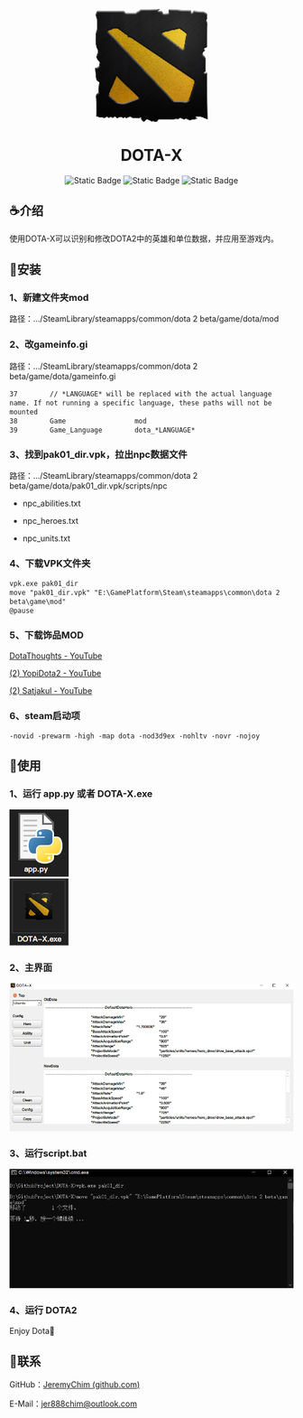 <p align="center"><img src="img\logo.png" width="200"/></p>
<h1 align="center">DOTA-X</h1>
<p align="center">
    <img alt="Static Badge" src="https://img.shields.io/badge/Auth-Jeremy-brightgreen">
    <img alt="Static Badge" src="https://img.shields.io/badge/Version-v1.0.0-blue">
    <img alt="Static Badge" src="https://img.shields.io/badge/EnjoyDota-pink">
</p>

## ☕介绍

使用DOTA-X可以识别和修改DOTA2中的英雄和单位数据，并应用至游戏内。

## 🌭安装

### 1、新建文件夹mod

路径：…/SteamLibrary/steamapps/common/dota 2 beta/game/dota/mod

### 2、改gameinfo.gi

路径：…/SteamLibrary/steamapps/common/dota 2 beta/game/dota/gameinfo.gi

```textile
37        // *LANGUAGE* will be replaced with the actual language name. If not running a specific language, these paths will not be mounted
38        Game                 mod
39        Game_Language        dota_*LANGUAGE*
```

### 3、找到pak01_dir.vpk，拉出npc数据文件

路径：…/SteamLibrary/steamapps/common/dota 2 beta/game/dota/pak01_dir.vpk/scripts/npc

- npc_abilities.txt

- npc_heroes.txt

- npc_units.txt

### 4、下载VPK文件夹

```batch
vpk.exe pak01_dir
move "pak01_dir.vpk" "E:\GamePlatform\Steam\steamapps\common\dota 2 beta\game\mod"
@pause
```

### 5、下载饰品MOD

[DotaThoughts - YouTube](https://www.youtube.com/@Dota2oughts)

[(2) YopiDota2 - YouTube](https://www.youtube.com/@YopiDota2)

[(2) Satjakul - YouTube](https://www.youtube.com/@Satjakul)

### 6、steam启动项

```
-novid -prewarm -high -map dota -nod3d9ex -nohltv -novr -nojoy 
```

## 🍕使用

### 1、运行 app.py 或者 DOTA-X.exe

<img src="img\py.png"/>
<br>
<img src="img\exe.png"/>

### 2、主界面

<img src="img\win.png"/>

### 3、运行script.bat

<img src="img\cmd.png"/>

### 4、运行 DOTA2

Enjoy Dota🥂

## 🍦联系

GitHub：[JeremyChim (github.com)](https://github.com/JeremyChim)

E-Mail：[jer888chim@outlook.com](mailto:jer888chim@outlook.com)
